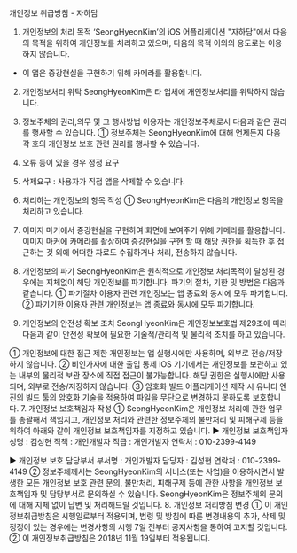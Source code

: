 개인정보 취급방침 - 자하담

1. 개인정보의 처리 목적
‘SeongHyeonKim’의 iOS 어플리케이션 "자하담"에서 다음의 목적을 위하여 개인정보를 처리하고 있으며, 다음의 목적 이외의 용도로는 이용하지 않습니다.
- 이 앱은 증강현실을 구현하기 위해 카메라를 활용합니다.

2. 개인정보처리 위탁
SeongHyeonKim은 타 업체에 개인정보처리를 위탁하지 않습니다.
3. 정보주체의 권리,의무 및 그 행사방법
이용자는 개인정보주체로서 다음과 같은 권리를 행사할 수 있습니다.
① 정보주체는 SeongHyeonKim에 대해 언제든지 다음 각 호의 개인정보 보호 관련 권리를 행사할 수 있습니다.
1. 오류 등이 있을 경우 정정 요구
2. 삭제요구 : 사용자가 직접 앱을 삭제할 수 있습니다.
4. 처리하는 개인정보의 항목 작성 
① SeongHyeonKim은 다음의 개인정보 항목을 처리하고 있습니다.
1. 이미지 마커에서 증강현실을 구현하여 화면에 보여주기 위해 카메라를 활용합니다.
이미지 마커에 카메라를 촬상하여 증강현실을 구현 할 때 해당 권한을 획득한 후 접근하는 것 외에 어떠한 자료도 수집하거나 처리, 전송하지 않습니다.

5. 개인정보의 파기
SeongHyeonKim은 원칙적으로 개인정보 처리목적이 달성된 경우에는 지체없이 해당 개인정보를 파기합니다. 파기의 절차, 기한 및 방법은 다음과 같습니다.
① 파기절차 
이용자 관련 개인정보는 앱 종료와 동시에 모두 파기합니다.
② 파기기한
이용자 관련 개인정보는 앱 종료와 동시에 모두 파기합니다.
6. 개인정보의 안전성 확보 조치
SeongHyeonKim은 개인정보보호법 제29조에 따라 다음과 같이 안전성 확보에 필요한 기술적/관리적 및 물리적 조치를 하고 있습니다.

① 개인정보에 대한 접근 제한
개인정보는 앱 실행시에만 사용하며, 외부로 전송/저장하지 않습니다.
② 비인가자에 대한 출입 통제
iOS 기기에서는 개인정보를 보관하고 있는 내부의 물리적 보관 장소에 직접 접근이 불가능합니다. 해당 권한은 실행시에만 사용되며, 외부로 전송/저장하지 않습니다.
③ 암호화 빌드
어플리케이션 제작 시 유니티 엔진의 빌드 툴의 암호화 기술을 적용하여 파일을 무단으로 변경하지 못하도록 보호합니다.
7. 개인정보 보호책임자 작성
① SeongHyeonKim은 개인정보 처리에 관한 업무를 총괄해서 책임지고, 개인정보 처리와 관련한 정보주체의 불만처리 및 피해구제 등을 위하여 아래와 같이 개인정보 보호책임자를 지정하고 있습니다.
▶ 개인정보 보호책임자 
성명 : 김성현
직책 : 개인개발자
직급 : 개인개발자
연락처 : 010-2399-4149

▶ 개인정보 보호 담당부서
부서명 : 개인개발자
담당자 : 김성현
연락처 : 010-2399-4149
② 정보주체께서는 SeongHyeonKim의 서비스(또는 사업)을 이용하시면서 발생한 모든 개인정보 보호 관련 문의, 불만처리, 피해구제 등에 관한 사항을 개인정보 보호책임자 및 담당부서로 문의하실 수 있습니다. SeongHyeonKim은 정보주체의 문의에 대해 지체 없이 답변 및 처리해드릴 것입니다.
8. 개인정보 처리방침 변경
① 이 개인정보취급방침은 시행일로부터 적용되며, 법령 및 방침에 따른 변경내용의 추가, 삭제 및 정정이 있는 경우에는 변경사항의 시행 7일 전부터 공지사항을 통하여 고지할 것입니다. 
② 이 개인정보취급방침은 2018년 11월 19일부터 적용됩니다.
